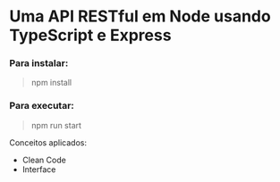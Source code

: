 # Uma API RESTful em Node usando TypeScript e Express

### Para instalar:

> npm install

### Para executar:

> npm run start



Conceitos aplicados:

* Clean Code
* Interface

